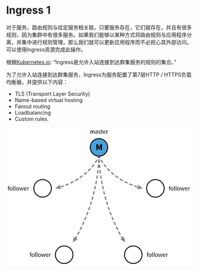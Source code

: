 # Ingress 1

对于服务，路由规则与给定服务相关联。只要服务存在，它们就存在，并且有很多规则，因为集群中有很多服务。如果我们能够以某种方式将路由规则与应用程序分离，并集中进行规则管理，那么我们就可以更新应用程序而不必担心其外部访问。可以使用Ingress资源完成此操作。

根据[Kubernetes.io](https://kubernetes.io/docs/concepts/services-networking/ingress/): “Ingress是允许入站连接到达群集服务的规则的集合。”

为了允许入站连接到达群集服务，Ingress为服务配置了第7层HTTP / HTTPS负载均衡器，并提供以下内容：

* TLS \(Transport Layer Security\)
* Name-based virtual hosting 
* Fanout routing
* Loadbalancing
* Custom rules.

![Ingress](../../.gitbook/assets/image%20%281%29.png)

